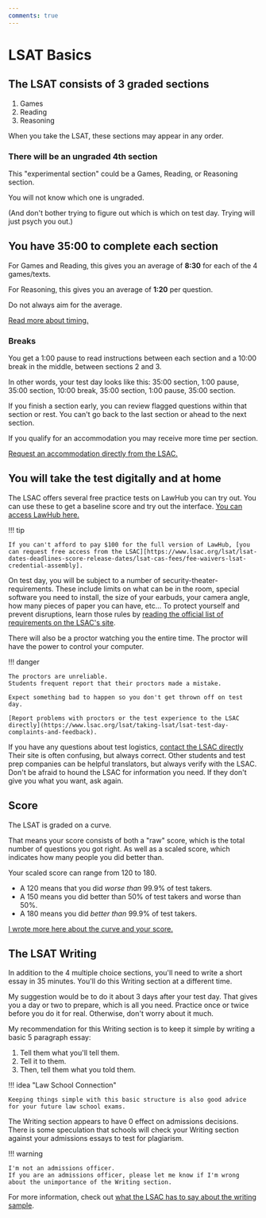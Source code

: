 ```yaml
---
comments: true
---
```


# LSAT Basics

## The LSAT consists of 3 graded sections

1. Games
2. Reading
3. Reasoning

When you take the LSAT, these sections may appear in any order.

### There will be an ungraded 4th section

This "experimental section" could be a Games, Reading, or Reasoning section.

You will not know which one is ungraded.

(And don't bother trying to figure out which is which on test day.
Trying will just psych you out.)

## You have 35:00 to complete each section

For Games and Reading, this gives you an average of **8:30** for each of the 4 games/texts.

For Reasoning, this gives you an average of **1:20** per question.

Do not always aim for the average.

[Read more about timing.][timing]

### Breaks

You get a 1:00 pause to read instructions between each section and a 10:00 break in the middle, between sections 2 and 3.

In other words, your test day looks like this: 35:00 section, 1:00 pause, 35:00 section, 10:00 break, 35:00 section, 1:00 pause, 35:00 section.

If you finish a section early, you can review flagged questions within that section or rest.
You can't go back to the last section or ahead to the next section.

If you qualify for an accommodation you may receive more time per section.

[Request an accommodation directly from the LSAC.][accommodation]

## You will take the test digitally and at home

The LSAC offers several free practice tests on LawHub you can try out.
You can use these to get a baseline score and try out the interface.
[You can access LawHub here.][lawhub]

!!! tip

    If you can't afford to pay $100 for the full version of LawHub, [you can request free access from the LSAC][https://www.lsac.org/lsat/lsat-dates-deadlines-score-release-dates/lsat-cas-fees/fee-waivers-lsat-credential-assembly].

On test day, you will be subject to a number of security-theater-requirements.
These include limits on what can be in the room, special software you need to install, the size of your earbuds, your camera angle, how many pieces of paper you can have, etc...
To protect yourself and prevent disruptions, learn those rules by [reading the official list of requirements on the LSAC's site][requirements].

There will also be a proctor watching you the entire time.
The proctor will have the power to control your computer.

!!! danger

    The proctors are unreliable.
    Students frequent report that their proctors made a mistake.

    Expect something bad to happen so you don't get thrown off on test day.
    
    [Report problems with proctors or the test experience to the LSAC directly](https://www.lsac.org/lsat/taking-lsat/lsat-test-day-complaints-and-feedback).

If you have any questions about test logistics, [contact the LSAC directly][contact]
Their site is often confusing, but always correct.
Other students and test prep companies can be helpful translators, but always verify with the LSAC.
Don't be afraid to hound the LSAC for information you need.
If they don't give you what you want, ask again.

## Score

The LSAT is graded on a curve.

That means your score consists of both a "raw" score, which is the total number of questions you got right.
As well as a scaled score, which indicates how many people you did better than.

Your scaled score can range from 120 to 180.

- A 120 means that you did *worse than* 99.9% of test takers.
- A 150 means you did better than 50% of test takers and worse than 50%.
- A 180 means you did *better than* 99.9% of test takers.

[I wrote more here about the curve and your score.][score]

## The LSAT Writing

In addition to the 4 multiple choice sections, you'll need to write a short essay in 35 minutes.
You'll do this Writing section at a different time.

My suggestion would be to do it about 3 days after your test day.
That gives you a day or two to prepare, which is all you need.
Practice once or twice before you do it for real.
Otherwise, don't worry about it much.

My recommendation for this Writing section is to keep it simple by writing a basic 5 paragraph essay:

1. Tell them what you'll tell them.
2. Tell it to them.
3. Then, tell them what you told them.

!!! idea "Law School Connection"

    Keeping things simple with this basic structure is also good advice for your future law school exams.

The Writing section appears to have 0 effect on admissions decisions.
There is some speculation that schools will check your Writing section against your admissions essays to test for plagiarism.

!!! warning

    I'm not an admissions officer. 
    If you are an admissions officer, please let me know if I'm wrong about the unimportance of the Writing section.

For more information, check out [what the LSAC has to say about the writing sample][writing].

[lawhub]: https://lawhub.lsac.org/
[timing]: /time/
[accommodation]: https://www.lsac.org/lsat/lsac-policy-accommodations-test-takers-disabilities
[requirements]: https://www.lsac.org/lsat/taking-lsat/getting-ready-your-lsat-exam
[contact]: https://www.lsac.org/contact
[writing]: https://www.lsac.org/lsat/taking-lsat/about-lsat-writing
[score]: /fundamentals/scores/
